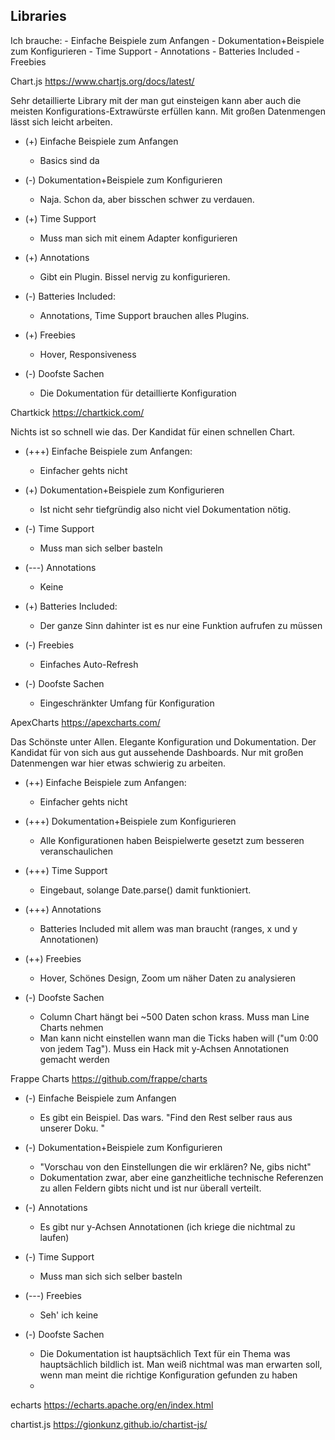 ## Libraries

Ich brauche:
    - Einfache Beispiele zum Anfangen
    - Dokumentation+Beispiele zum Konfigurieren
    - Time Support
    - Annotations
    - Batteries Included
    - Freebies

Chart.js
https://www.chartjs.org/docs/latest/

Sehr detaillierte Library mit der man gut einsteigen kann aber
auch die meisten Konfigurations-Extrawürste erfüllen kann.
Mit großen Datenmengen lässt sich leicht arbeiten.

- (+) Einfache Beispiele zum Anfangen
    - Basics sind da

- (-) Dokumentation+Beispiele zum Konfigurieren
    - Naja. Schon da, aber bisschen schwer zu verdauen.

- (+) Time Support
    - Muss man sich mit einem Adapter konfigurieren 

- (+) Annotations
    - Gibt ein Plugin. Bissel nervig zu konfigurieren.

- (-) Batteries Included:
    - Annotations, Time Support brauchen alles Plugins.

- (+) Freebies
    - Hover, Responsiveness

- (-) Doofste Sachen
    - Die Dokumentation für detaillierte Konfiguration

Chartkick
https://chartkick.com/

Nichts ist so schnell wie das. Der Kandidat für einen schnellen Chart.

- (+++) Einfache Beispiele zum Anfangen:
    - Einfacher gehts nicht

- (+) Dokumentation+Beispiele zum Konfigurieren
    - Ist nicht sehr tiefgründig also nicht viel Dokumentation nötig.

- (-) Time Support
    - Muss man sich selber basteln

- (---) Annotations
    - Keine

- (+) Batteries Included:
    - Der ganze Sinn dahinter ist es nur eine Funktion aufrufen zu müssen

- (-) Freebies
    - Einfaches Auto-Refresh

- (-) Doofste Sachen
    - Eingeschränkter Umfang für Konfiguration


ApexCharts
https://apexcharts.com/

Das Schönste unter Allen. Elegante Konfiguration und Dokumentation. Der Kandidat für von sich aus gut aussehende Dashboards.
Nur mit großen Datenmengen war hier etwas schwierig zu arbeiten.

- (++) Einfache Beispiele zum Anfangen:
    - Einfacher gehts nicht

- (+++) Dokumentation+Beispiele zum Konfigurieren
    - Alle Konfigurationen haben Beispielwerte gesetzt zum besseren veranschaulichen

- (+++) Time Support
    - Eingebaut, solange Date.parse() damit funktioniert.

- (+++) Annotations
    - Batteries Included mit allem was man braucht (ranges, x und y Annotationen)

- (++) Freebies
    - Hover, Schönes Design, Zoom um näher Daten zu analysieren

- (-) Doofste Sachen
    - Column Chart hängt bei ~500 Daten schon krass. Muss man Line Charts nehmen
    - Man kann nicht einstellen wann man die Ticks haben will ("um 0:00 von jedem Tag"). Muss ein Hack mit y-Achsen Annotationen gemacht werden

Frappe Charts
https://github.com/frappe/charts

- (-) Einfache Beispiele zum Anfangen
    - Es gibt ein Beispiel. Das wars. "Find den Rest selber raus aus unserer Doku. "

- (-) Dokumentation+Beispiele zum Konfigurieren
    - "Vorschau von den Einstellungen die wir erklären? Ne, gibs nicht"
    - Dokumentation zwar, aber eine ganzheitliche technische Referenzen zu allen Feldern gibts nicht und ist nur überall verteilt.

- (-) Annotations
    - Es gibt nur y-Achsen Annotationen (ich kriege die nichtmal zu laufen)

- (-) Time Support
    - Muss man sich sich selber basteln

- (---) Freebies
    - Seh' ich keine

- (-) Doofste Sachen
    - Die Dokumentation ist hauptsächlich Text für ein Thema was hauptsächlich bildlich ist. Man weiß nichtmal was man erwarten soll, wenn man meint die richtige Konfiguration gefunden zu haben
    - 

echarts
https://echarts.apache.org/en/index.html


chartist.js
https://gionkunz.github.io/chartist-js/
